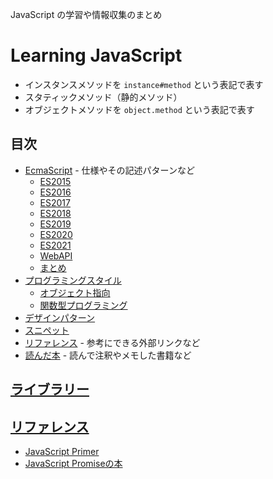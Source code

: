 JavaScript の学習や情報収集のまとめ
# Learning JavaScript

- インスタンスメソッドを `instance#method` という表記で表す
- スタティックメソッド（静的メソッド）
- オブジェクトメソッドを `object.method` という表記で表す

## 目次
- [EcmaScript](Specification/) - 仕様やその記述パターンなど
  - [ES2015](Specification/es2015/README.md)
  - [ES2016](Specification/es2016/README.md)
  - [ES2017](Specification/es2017/README.md)
  - [ES2018](Specification/es2018/README.md)
  - [ES2019](Specification/es2019/README.md)
  - [ES2020](Specification/es2020/README.md)
  - [ES2021](Specification/es2021/README.md)
  - [WebAPI](Specification/webapi/README.md)
  - [まとめ](Specification/patterns/README.md)
- [プログラミングスタイル](Programming-style/)
  - [オブジェクト指向](Programming-style/object-oriented-programming/)
  - [関数型プログラミング](Programming-style/functional-programming/)
- [デザインパターン](DesignPatterns/README.md)
- [スニペット](https://github.com/kesuiket/js-snippets)
- [リファレンス](References/) - 参考にできる外部リンクなど
- [読んだ本](Books/) - 読んで注釈やメモした書籍など

## [ライブラリー](Libraries/)

## [リファレンス](References/)
- [JavaScript Primer](https://jsprimer.net/)
- [JavaScript Promiseの本](https://azu.github.io/promises-book/)
